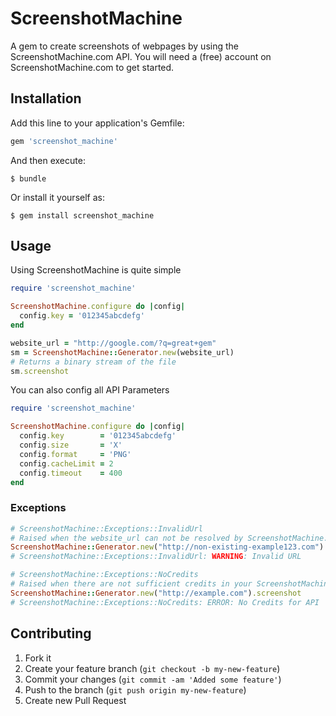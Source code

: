 # ScreenshotMachine

A gem to create screenshots of webpages by using the ScreenshotMachine.com API. You will need a (free) account on ScreenshotMachine.com to get started.

## Installation

Add this line to your application's Gemfile:

```ruby
gem 'screenshot_machine'
```

And then execute:

    $ bundle

Or install it yourself as:

    $ gem install screenshot_machine

## Usage

Using ScreenshotMachine is quite simple

```ruby
require 'screenshot_machine'

ScreenshotMachine.configure do |config|
  config.key = '012345abcdefg'
end

website_url = "http://google.com/?q=great+gem"
sm = ScreenshotMachine::Generator.new(website_url)
# Returns a binary stream of the file
sm.screenshot
```

You can also config all API Parameters

```ruby
require 'screenshot_machine'

ScreenshotMachine.configure do |config|
  config.key        = '012345abcdefg'
  config.size       = 'X'
  config.format     = 'PNG'
  config.cacheLimit = 2
  config.timeout    = 400
end
```

### Exceptions

```ruby
# ScreenshotMachine::Exceptions::InvalidUrl
# Raised when the website_url can not be resolved by ScreenshotMachine.com
ScreenshotMachine::Generator.new("http://non-existing-example123.com").screenshot
# ScreenshotMachine::Exceptions::InvalidUrl: WARNING: Invalid URL

# ScreenshotMachine::Exceptions::NoCredits
# Raised when there are not sufficient credits in your ScreenshotMachine.com account.
ScreenshotMachine::Generator.new("http://example.com").screenshot
# ScreenshotMachine::Exceptions::NoCredits: ERROR: No Credits for API
```

## Contributing

1. Fork it
2. Create your feature branch (`git checkout -b my-new-feature`)
3. Commit your changes (`git commit -am 'Added some feature'`)
4. Push to the branch (`git push origin my-new-feature`)
5. Create new Pull Request
